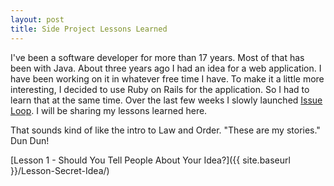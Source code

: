```yaml
---
layout: post
title: Side Project Lessons Learned
---
```


I've been a software developer for more than 17 years. Most of that has been with Java. About three years ago I had an idea for a web application. I have been working on it in whatever free time I have. To make it a little more interesting, I decided to use Ruby on Rails for the application. So I had to learn that at the same time. Over the last few weeks I slowly launched [Issue Loop](http://www.issueloop.com). I will be sharing my lessons learned here. 

That sounds kind of like the intro to Law and Order. "These are my stories." Dun Dun!

[Lesson 1 - Should You Tell People About Your Idea?]({{ site.baseurl }}/Lesson-Secret-Idea/)
